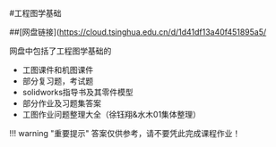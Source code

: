 #工程图学基础

##[网盘链接](https://cloud.tsinghua.edu.cn/d/1d41df13a40f451895a5/
    
网盘中包括了工程图学基础的

+ 工图课件和机图课件
+ 部分复习题，考试题
+ solidworks指导书及其零件模型
+ 部分作业及习题集答案
+ 工图作业问题整理大全（徐钰翔&水木01集体整理）

!!! warning "重要提示"
    答案仅供参考，请不要凭此完成课程作业！
